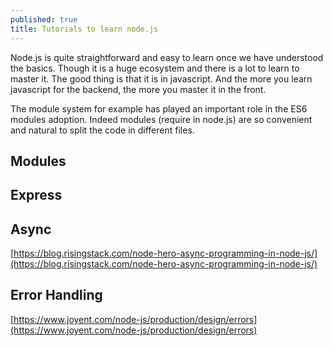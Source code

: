 ```yaml
---
published: true
title: Tutorials to learn node.js
---
```

Node.js is quite straightforward and easy to learn once we have understood the basics. Though it is a huge ecosystem and there is a lot to learn to master it. The good thing is that it is in javascript. And the more you learn javascript for the backend, the more you master it in the front.

The module system for example has played an important role in the ES6 modules adoption. Indeed modules (require in node.js) are so convenient and natural to split the code in different files.

## Modules 

## Express

## Async 

[https://blog.risingstack.com/node-hero-async-programming-in-node-js/](https://blog.risingstack.com/node-hero-async-programming-in-node-js/)

## Error Handling

[https://www.joyent.com/node-js/production/design/errors](https://www.joyent.com/node-js/production/design/errors)

